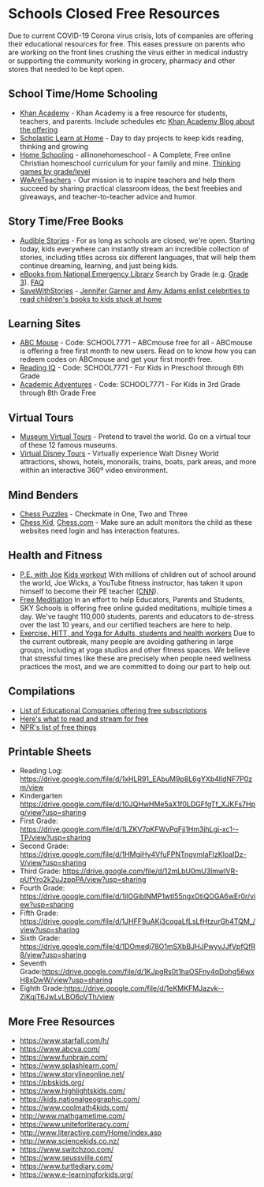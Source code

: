 # Schools Closed Free Resources
Due to current COVID-19 Corona virus crisis, lots of companies are offering their educational resources for free. This eases pressure on parents who are working on the front lines crushing the virus either in medical industry or supporting the community working in grocery, pharmacy and other stores that needed to be kept open.

## School Time/Home Schooling
- [Khan Academy](https://www.khanacademy.org) - Khan Academy is a free resource for students, teachers, and parents. Include schedules etc [Khan Academy Blog about the offering](https://www.khanacademy.org/about/blog/post/611770255064350720/remote-learning-with-khan-academy-during-school)
- [Scholastic Learn at Home](https://classroommagazines.scholastic.com/support/learnathome.html) - Day to day projects to keep kids reading, thinking and growing
- [Home Schooling](https://allinonehomeschool.com) - allinonehomeschool - A Complete, Free online Christian homeschool curriculum for your family and mine. [Thinking games by grade/level](https://allinonehomeschool.com/thinking/)
- [WeAreTeachers](https://www.weareteachers.com/about-weareteachers/) - Our mission is to inspire teachers and help them succeed by sharing practical classroom ideas, the best freebies and giveaways, and teacher-to-teacher advice and humor.

## Story Time/Free Books
- [Audible Stories](https://stories.audible.com/start-listen) - For as long as schools are closed, we're open. Starting today, kids everywhere can instantly stream an incredible collection of stories, including titles across six different languages, that will help them continue dreaming, learning, and just being kids.
- [eBooks from National Emergency Library](https://archive.org/details/nationalemergencylibrary?and%5B%5D=languageSorter%3A%22English%22&sort=-downloads) Search by Grade (e.g. [Grade 3](https://archive.org/search.php?query=subject%3A%22Reading%20Level-Grade%203%22)). [FAQ](https://docs.google.com/document/d/1QjErbouWG7pUlzcxPcRk4YEtbYs8ItlVTgLa1DfGh68)
- [SaveWithStories](https://www.instagram.com/savewithstories/?utm_source=ig_embed&utm_campaign=loading) - [Jennifer Garner and Amy Adams enlist celebrities to read children's books to kids stuck at home](https://www.cbsnews.com/news/coronavirus-jennifer-garner-amy-adams-celebrities-read-childrens-books-live-stream-quarantined-kids-school/)

## Learning Sites
- [ABC Mouse](https://www.abcmouse.com/code) - Code: SCHOOL7771 - ABCmouse free for all - ABCmouse is offering a free first month to new users. Read on to know how you can redeem codes on ABCmouse and get your first month free.
- [Reading IQ](https://bit.ly/2WhUldy) - Code: SCHOOL7771 - For Kids in Preschool through 6th Grade
- [Academic Adventures](https://bit.ly/2WgXoCL) - Code: SCHOOL7771 - For Kids in 3rd Grade through 8th Grade Free

## Virtual Tours
- [Museum Virtual Tours](https://www.travelandleisure.com/attractions/museums-galleries/museums-with-virtual-tours) - Pretend to travel the world. Go on a virtual tour of these 12 famous museums.
- [Virtual Disney Tours](https://www.youtube.com/channel/UCYyJUEtYv-ZW7BgjhP3UbTg) - Virtually experience Walt Disney World attractions, shows, hotels, monorails, trains, boats, park areas, and more within an interactive 360º video environment.

## Mind Benders
- [Chess Puzzles](https://www.chesspuzzles.com/) - Checkmate in One, Two and Three
- [Chess Kid](https://www.chesskid.com/), [Chess.com](https://www.chess.com/) - Make sure an adult monitors the child as these websites need login and has interaction features.

## Health and Fitness
- [P.E. with Joe](https://www.youtube.com/playlist?list=PLyCLoPd4VxBvQafyve889qVcPxYEjdSTl) [Kids workout](https://www.youtube.com/playlist?list=PLyCLoPd4VxBvPHOpzoEk5onAEbq40g2-k) With millions of children out of school around the world, Joe Wicks, a YouTube fitness instructor, has taken it upon himself to become their PE teacher ([CNN](https://www.cnn.com/2020/03/25/world/joe-wicks-coronavirus-workout-wellness-trnd/index.html)).
- [Free Meditiation](https://www.eventbrite.com/e/well-at-home-online-relaxation-series-free-daily-meditation-breathing-tickets-100443856278) In an effort to help Educators, Parents and Students, SKY Schools is offering free online guided meditations, multiple times a day. We've taught 110,000 students, parents and educators to de-stress over the last 10 years, and our certified teachers are here to help.
- [Exercise, HITT, and Yoga for Adults, students and health workers](https://www.downdogapp.com/) Due to the current outbreak, many people are avoiding gathering in large groups, including at yoga studios and other fitness spaces. We believe that stressful times like these are precisely when people need wellness practices the most, and we are committed to doing our part to help out.

## Compilations
- [List of Educational Companies offering free subscriptions](https://kidsactivitiesblog.com/135609/list-of-education-companies-offering-free-subscriptions/)
- [Here's what to read and stream for free](https://www.marketplace.org/2020/03/20/heres-what-to-read-and-stream-for-free-during-the-covid-19-pandemic/)
- [NPR's list of free things](https://www.npr.org/2020/03/20/818670715/getting-bored-heres-a-list-of-free-things-that-werent-free-before-coronavirus)

## Printable Sheets
- Reading Log:  https://drive.google.com/file/d/1xHLR91_EAbuM9p8L6gYXb4lldNF7P0zm/view
- Kindergarten https://drive.google.com/file/d/10JQHwHMe5aX1f0LDGFfgTf_XJKFs7Hpg/view?usp=sharing
- First Grade:  https://drive.google.com/file/d/1LZKV7pKFWvPqFjj1Hm3jhLgi-xc1--TP/view?usp=sharing
- Second Grade:  https://drive.google.com/file/d/1HMgiHy4VfuFPNTngymIaFIzKloaIDz-V/view?usp=sharing
- Third Grade:  https://drive.google.com/file/d/12mLbU0mU3lmwIVR-pUfYro2k2uJzppPA/view?usp=sharing
- Fourth Grade: https://drive.google.com/file/d/1jlOGiblNMP1wtI55ngxOtiQOGA6wEr0r/view?usp=sharing
- Fifth Grade: https://drive.google.com/file/d/1JHFF9uAKi3cqgaLfLsLfHtzurGh4TQM_/view?usp=sharing
- Sixth Grade: https://drive.google.com/file/d/1DOmedj78O1mSXbBJHJPwyvJJfVpfQfR8/view?usp=sharing
- Seventh Grade:https://drive.google.com/file/d/1KJpgRs0t1haOSFny4qDohg56wxH8xDwW/view?usp=sharing
- Eighth Grade:https://drive.google.com/file/d/1eKMKFMJazvk--ZjKqjT6JwLvLBO6oVTh/view

## More Free Resources
- https://www.starfall.com/h/
- https://www.abcya.com/
- https://www.funbrain.com/
- https://www.splashlearn.com/
- https://www.storylineonline.net/
- https://pbskids.org/
- https://www.highlightskids.com/ 
- https://kids.nationalgeographic.com/
- https://www.coolmath4kids.com/
- http://www.mathgametime.com/
- https://www.uniteforliteracy.com/
- http://www.literactive.com/Home/index.asp
- http://www.sciencekids.co.nz/
- https://www.switchzoo.com/
- https://www.seussville.com/
- https://www.turtlediary.com/
- https://www.e-learningforkids.org/
